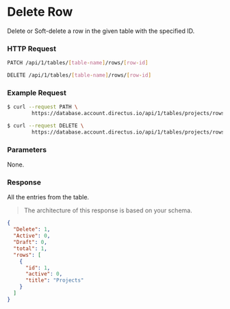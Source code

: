 # Delete Row

Delete or Soft-delete a row in the given table with the specified ID.

### HTTP Request

```bash
PATCH /api/1/tables/[table-name]/rows/[row-id]
```

```bash
DELETE /api/1/tables/[table-name]/rows/[row-id]
```

### Example Request

```bash
$ curl --request PATH \
        https://database.account.directus.io/api/1/tables/projects/rows/1
```

```bash
$ curl --request DELETE \
        https://database.account.directus.io/api/1/tables/projects/rows/1
```

### Parameters

None.

### Response

All the entries from the table.

> The architecture of this response is based on your schema.

```json
{
  "Delete": 1,
  "Active": 0,
  "Draft": 0,
  "total": 1,
  "rows": [
    {
      "id": 1,
      "active": 0,
      "title": "Projects"
    }
  ]
}
```